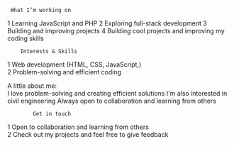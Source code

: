      What I’m working on  
1 Learning JavaScript and PHP 
2 Exploring full-stack development
3 Building and improving projects
4 Building cool projects and improving my coding skills  

        Interests & Skills  
1 Web development (HTML, CSS, JavaScript,)  
2 Problem-solving and efficient coding  

 A little about me:  
I love problem-solving and creating efficient solutions
 I'm also interested in civil engineering
 Always open to collaboration and learning from others  

            Get in touch  
1 Open to collaboration and learning from others  
2 Check out my projects and feel free to give feedback  
